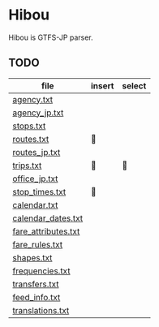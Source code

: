 Hibou
=====

Hibou is GTFS-JP parser.


TODO
----

| file                  | insert | select |
| --------------------- | ------ | ------ |
| [agency.txt]          |        |        |
| [agency_jp.txt]       |        |        |
| [stops.txt]           |        |        |
| [routes.txt]          | 🦉   |        |
| [routes_jp.txt]       |        |        |
| [trips.txt]           | 🦉   | 🦉   |
| [office_jp.txt]       |        |        |
| [stop_times.txt]      | 🦉   |        |
| [calendar.txt]        |        |        |
| [calendar_dates.txt]  |        |        |
| [fare_attributes.txt] |        |        |
| [fare_rules.txt]      |        |        |
| [shapes.txt]          |        |        |
| [frequencies.txt]     |        |        |
| [transfers.txt]       |        |        |
| [feed_info.txt]       |        |        |
| [translations.txt]    |        |        |

[agency.txt]: https://www.gtfs.jp/developpers-guide/format-reference.html#agency
[agency_jp.txt]: https://www.gtfs.jp/developpers-guide/format-reference.html#agency
[stops.txt]: https://www.gtfs.jp/developpers-guide/format-reference.html#stops
[routes.txt]: https://www.gtfs.jp/developpers-guide/format-reference.html#routes
[routes_jp.txt]: https://www.gtfs.jp/developpers-guide/format-reference.html#routes
[trips.txt]: https://www.gtfs.jp/developpers-guide/format-reference.html#trips
[office_jp.txt]: https://www.gtfs.jp/developpers-guide/format-reference.html#office_jp
[stop_times.txt]: https://www.gtfs.jp/developpers-guide/format-reference.html#stop_times
[calendar.txt]: https://www.gtfs.jp/developpers-guide/format-reference.html#calendar
[calendar_dates.txt]: https://www.gtfs.jp/developpers-guide/format-reference.html#calendar
[fare_attributes.txt]: https://www.gtfs.jp/developpers-guide/format-reference.html#fare
[fare_rules.txt]: https://www.gtfs.jp/developpers-guide/format-reference.html#fare
[shapes.txt]: https://www.gtfs.jp/developpers-guide/format-reference.html#shapes
[frequencies.txt]: https://www.gtfs.jp/developpers-guide/format-reference.html#frequencies
[transfers.txt]: https://www.gtfs.jp/developpers-guide/format-reference.html#transfers
[feed_info.txt]: https://www.gtfs.jp/developpers-guide/format-reference.html#feed_info
[translations.txt]: https://www.gtfs.jp/developpers-guide/format-reference.html#translations
